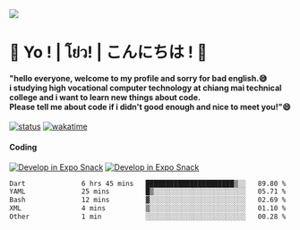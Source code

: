 <a href="#">
  <img src="https://user-images.githubusercontent.com/53619535/207896410-fee92aa4-65f2-4b27-91d3-86f8424178d3.gif" />
</a>

# 👋 Yo ! | โย่ว! | こんにちは ! 👋

<h4>"hello everyone, welcome to my profile and sorry for bad english.😅<br />
i studying high vocational computer technology at chiang mai technical college and i want to learn new things about code. <br />
Please tell me about code if i didn't good enough and nice to meet you!"😄</h4>

[![status](https://img.shields.io/badge/Freelance_status-Not_Avaliable-red)](https://whyzotee.vercel.app)
[![wakatime](https://wakatime.com/badge/user/3ff4daa0-dc37-4cca-9446-11cce239b396.svg)](https://wakatime.com/@3ff4daa0-dc37-4cca-9446-11cce239b396)

#### Coding
[![Develop in Expo Snack](https://img.shields.io/badge/Flutter-119EFF.svg?style=for-the-badge&logo=flutter&labelColor=FFF&logoColor=119EFF)](https://flutter.dev/)
[![Develop in Expo Snack](https://img.shields.io/badge/Expo-000.svg?style=for-the-badge&logo=EXPO&labelColor=FFF&logoColor=000)](https://expo.dev/)

<!--START_SECTION:waka-->

```txt
Dart              6 hrs 45 mins   ██████████████████████▒░░   89.80 %
YAML              25 mins         █▒░░░░░░░░░░░░░░░░░░░░░░░   05.71 %
Bash              12 mins         ▓░░░░░░░░░░░░░░░░░░░░░░░░   02.69 %
XML               4 mins          ▒░░░░░░░░░░░░░░░░░░░░░░░░   01.10 %
Other             1 min           ░░░░░░░░░░░░░░░░░░░░░░░░░   00.28 %
```

<!--END_SECTION:waka-->
